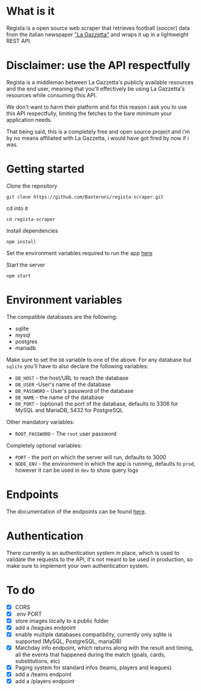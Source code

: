 # What is it

Regista is a open source web scraper that retrieves football (soccer) data from the italian newspaper ["La Gazzetta"](https://www.gazzetta.it/) and wraps it up in a lightweight REST API.

# Disclaimer: use the API respectfully

Regista is a middleman between La Gazzetta's publicly available resources and the end user, meaning that you'll effectively be using La Gazzetta's resources while consuming this API.

We don't want to harm their platform and for this reason i ask you to use this API respectfully, limiting the fetches to the bare minimum your application needs.

That being said, this is a completely free and open source project and i'm by no means affiliated with La Gazzetta, i would have got fired by now if i was.

# Getting started

Clone the repository

`git clone https://github.com/Banteroni/regista-scraper.git`

cd into it

`cd regista-scraper`

Install dependencies

`npm install`

Set the environment variables required to run the app [here](#environment-variables)

Start the server

`npm start`

# Environment variables

The compatible databases are the following:

- sqlite
- mysql
- postgres
- mariadb

Make sure to set the `DB` variable to one of the above.
For any database but `sqlite` you'll have to also declare the following variables:

- `DB_HOST` - the host/URL to reach the database
- `DB_USER` -User's name of the database
- `DB_PASSWORD` - User's password of the database
- `DB_NAME` - the name of the database
- `DB_PORT` - (optional) the port of the database, defaults to 3306 for MySQL and MariaDB, 5432 for PostgreSQL

Other mandatory variables: 
 - `ROOT_PASSWORD` - The `root` user password

Completely optional variables:
 - `PORT` - the port on which the server will run, defaults to 3000
 - `NODE_ENV` - the environment in which the app is running, defaults to `prod`, however it can be used in `dev` to show query logs



# Endpoints

The documentation of the endpoints can be found [here](https://documenter.getpostman.com/view/26311595/2s9Y5VUjAF).

# Authentication

There currently is an authentication system in place, which is used to validate the requests to the API, it's not meant to be used in production, so make sure to implement your own authentication system.

# To do

- [x] CORS
- [x] .env PORT
- [x] store images locally to a public folder
- [x] add a /leagues endpoint
- [x] enable multiple databases compatibility, currently only sqlite is supported (MySQL, PostgreSQL, mariaDB)
- [x] Matchday info endpoint, which returns along with the result and timing, all the events that happened during the match (goals, cards, substitutions, etc)
- [x] Paging system for standard infos (teams, players and leagues)
- [x] add a /teams endpoint
- [x] add a /players endpoint
